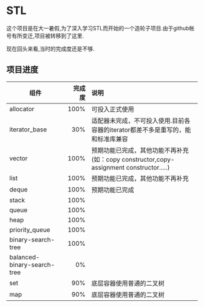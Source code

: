 # STL

这个项目是在大一暑假,为了深入学习STL而开始的一个造轮子项目.由于github帐号有所变迁,项目被转移到了这里.

现在回头来看,当时的完成度还是不够.

## 项目进度

|组件|完成度|说明|
|-|-:|:-|
|allocator|100%|可投入正式使用|  
|iterator_base|30%|适配器未完成，不可投入使用.目前各容器的iterator都差不多是重写的，能和标准库兼容|  
|vector|100%|预期功能已完成，其他功能不再补充(如：copy constructor,copy-assignment constructor.....)    |
|list|100%|预期功能已完成，其他功能不再补充|
|deque|100%|预期功能已完成|
|stack|100%||
|queue|100%||   
|heap|100%||
|priority_queue|100%|| 
|binary-search-tree|100%||
|balanced-binary-search-tree|0%||
|set|90%|底层容器使用普通的二叉树|
|map|90%|底层容器使用普通的二叉树|
  
